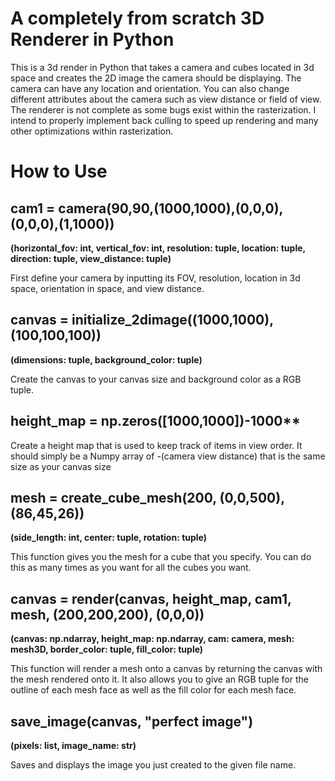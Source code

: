 # A completely from scratch 3D Renderer in Python

This is a 3d render in Python that takes a camera and cubes located in 3d space and creates the 2D image the camera should be displaying. The camera can have any location and orientation. You can also change different attributes about the camera such as view distance or field of view. 
The renderer is not complete as some bugs exist within the rasterization. I intend to properly implement back culling to speed up rendering and many other optimizations within rasterization. 

# How to Use

## cam1 = camera(90,90,(1000,1000),(0,0,0),(0,0,0),(1,1000))
**(horizontal_fov: int, vertical_fov: int, resolution: tuple, location: tuple, direction: tuple, view_distance: tuple)**

First define your camera by inputting its FOV, resolution, location in 3d space, orientation in space, and view distance.

## canvas = initialize_2dimage((1000,1000),(100,100,100))
**(dimensions: tuple, background_color: tuple)**

Create the canvas to your canvas size and background color as a RGB tuple.

## height_map = np.zeros([1000,1000])-1000**
Create a height map that is used to keep track of items in view order. It should simply be a Numpy array of -(camera view distance) that is the same size as your canvas size

## mesh = create_cube_mesh(200, (0,0,500),(86,45,26))
**(side_length: int, center: tuple, rotation: tuple)**

This function gives you the mesh for a cube that you specify. You can do this as many times as you want for all the cubes you want.

## canvas = render(canvas, height_map, cam1, mesh, (200,200,200), (0,0,0))
**(canvas: np.ndarray, height_map: np.ndarray, cam: camera, mesh: mesh3D, border_color: tuple, fill_color: tuple)**

This function will render a mesh onto a canvas by returning the canvas with the mesh rendered onto it. It also allows you to give an RGB tuple for the outline of each mesh face as well as the fill color for each mesh face.

## save_image(canvas, "perfect image")
**(pixels: list, image_name: str)**

Saves and displays the image you just created to the given file name.
